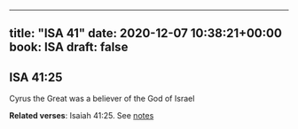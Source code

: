 
---
title: "ISA 41"
date: 2020-12-07 10:38:21+00:00
book: ISA
draft: false
---

## ISA 41:25

Cyrus the Great was a believer of the God of Israel

**Related verses**: Isaiah 41:25. See [notes](https://my.bible.com/notes/3579263860542791854)

